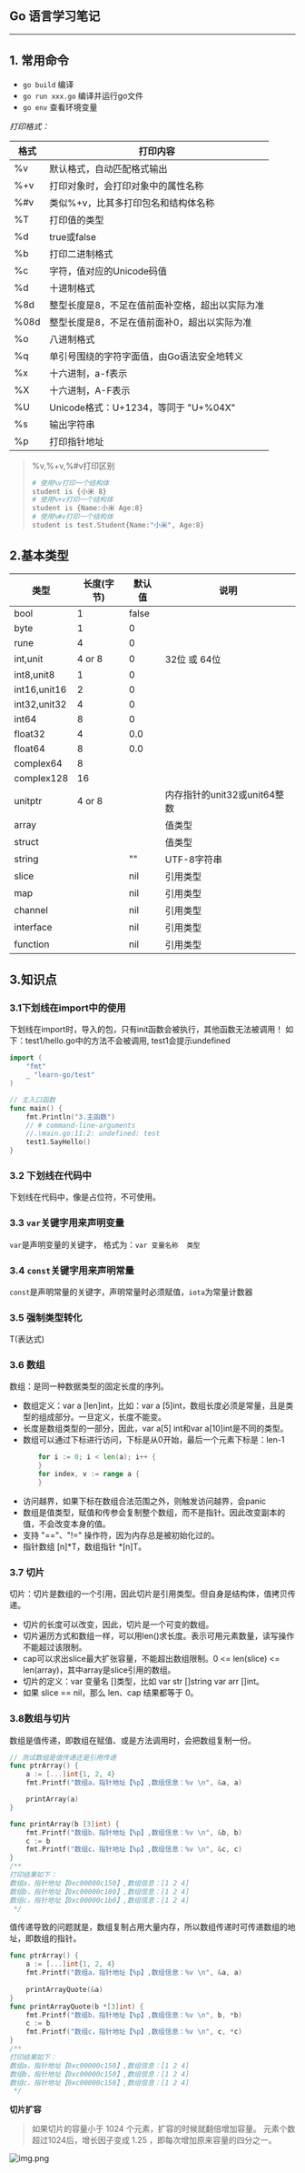 ## Go 语言学习笔记

---
## 1. 常用命令

- `go build` 编译
- `go run xxx.go` 编译并运行go文件
- `go env` 查看环境变量

*打印格式：*

| 格式   | 打印内容                          |
|------|-------------------------------|
| %v   | 默认格式，自动匹配格式输出                 |
| %+v  | 打印对象时，会打印对象中的属性名称             |
| %#v  | 类似%+v，比其多打印包名和结构体名称           |
| %T   | 打印值的类型                        |
| %d   | true或false                    |
| %b   | 打印二进制格式                       |
| %c   | 字符，值对应的Unicode码值              |
| %d   | 十进制格式                         |
| %8d  | 整型长度是8，不足在值前面补空格，超出以实际为准      |
| %08d | 整型长度是8，不足在值前面补0，超出以实际为准       |
| %o   | 八进制格式                         |
| %q   | 单引号围绕的字符字面值，由Go语法安全地转义        |
| %x   | 十六进制，a-f表示                    |
| %X   | 十六进制，A-F表示                    |
| %U   | Unicode格式：U+1234，等同于 "U+%04X" |
| %s   | 输出字符串                         |
| %p   | 打印指针地址                        |

> %v,%+v,%#v打印区别
> ```bash
> # 使用%v打印一个结构体
> student is {小米 8}
> # 使用%+v打印一个结构体
> student is {Name:小米 Age:8}
> # 使用%#v打印一个结构体
> student is test.Student{Name:"小米", Age:8}
> ```

## 2.基本类型

| 类型 | 长度(字节) | 默认值 | 说明   |
|---- |--------|-----|------|
|bool | 1      | false |
|byte | 1      | 0 |
|rune | 4      | 0 |
|int,unit| 4 or 8 | 0 | 32位 或 64位|
|int8,unit8| 1 | 0 | |
|int16,unit16| 2 | 0 | |
|int32,unit32| 4 | 0 | |
|int64| 8 | 0 | |
|float32| 4 | 0.0 | |
|float64| 8 | 0.0 | |
|complex64|8| | |
|complex128| 16 | |
|unitptr|4 or 8| |内存指针的unit32或unit64整数|
|array| | |值类型 |
|struct| | |值类型|
|string| |""|UTF-8字符串|
|slice| |nil |引用类型|
|map| |nil|引用类型|
|channel| | nil|引用类型|
|interface| |nil|引用类型|
|function| |nil|引用类型|

## 3.知识点

### 3.1下划线在import中的使用

下划线在import时，导入的包，只有init函数会被执行，其他函数无法被调用！
如下：test1/hello.go中的方法不会被调用, test1会提示undefined
```go
import (
	"fmt"
	_ "learn-go/test" 
)

// 主入口函数
func main() {
    fmt.Println("3.主函数")
    // # command-line-arguments
    //.\main.go:11:2: undefined: test
    test1.SayHello()
}
```

### 3.2 下划线在代码中

下划线在代码中，像是占位符，不可使用。

### 3.3 `var`关键字用来声明变量

`var`是声明变量的关键字，
格式为：`var 变量名称  类型`

### 3.4 `const`关键字用来声明常量
`const`是声明常量的关键字，声明常量时必须赋值，`iota`为常量计数器

### 3.5 强制类型转化

T(表达式)

### 3.6 数组
数组：是同一种数据类型的固定长度的序列。
- 数组定义：var a [len]int，比如：var a [5]int，数组长度必须是常量，且是类型的组成部分。一旦定义，长度不能变。
- 长度是数组类型的一部分，因此，var a[5] int和var a[10]int是不同的类型。
- 数组可以通过下标进行访问，下标是从0开始，最后一个元素下标是：len-1

```go
       for i := 0; i < len(a); i++ {
       }
       for index, v := range a {
       }
```

- 访问越界，如果下标在数组合法范围之外，则触发访问越界，会panic
- 数组是值类型，赋值和传参会复制整个数组，而不是指针。因此改变副本的值，不会改变本身的值。
- 支持 "=="、"!=" 操作符，因为内存总是被初始化过的。
- 指针数组 [n]*T，数组指针 *[n]T。

### 3.7 切片
切片：切片是数组的一个引用，因此切片是引用类型。但自身是结构体，值拷贝传递。
- 切片的长度可以改变，因此，切片是一个可变的数组。
- 切片遍历方式和数组一样，可以用len()求长度。表示可用元素数量，读写操作不能超过该限制。
- cap可以求出slice最大扩张容量，不能超出数组限制。0 <= len(slice) <= len(array)，其中array是slice引用的数组。
- 切片的定义：var 变量名 []类型，比如 var str []string  var arr []int。
- 如果 slice == nil，那么 len、cap 结果都等于 0。

### 3.8数组与切片

数组是值传递，即数组在赋值、或是方法调用时，会把数组复制一份。
```go
// 测试数组是值传递还是引用传递
func ptrArray() {
	a := [...]int{1, 2, 4}
	fmt.Printf("数组a，指针地址【%p】,数组信息：%v \n", &a, a)

	printArray(a)
}

func printArray(b [3]int) {
	fmt.Printf("数组b，指针地址【%p】,数组信息：%v \n", &b, b)
	c := b
	fmt.Printf("数组c，指针地址【%p】,数组信息：%v \n", &c, c)
}
/**
打印结果如下：
数组a，指针地址【0xc00000c150】,数组信息：[1 2 4]
数组b，指针地址【0xc00000c180】,数组信息：[1 2 4]
数组c，指针地址【0xc00000c1b0】,数组信息：[1 2 4]
 */
```
值传递导致的问题就是，数组复制占用大量内存，所以数组传递时可传递数组的地址，即数组的指针。
```go
func ptrArray() {
	a := [...]int{1, 2, 4}
	fmt.Printf("数组a，指针地址【%p】,数组信息：%v \n", &a, a)
	
	printArrayQuote(&a)
}
func printArrayQuote(b *[3]int) {
	fmt.Printf("数组b，指针地址【%p】,数组信息：%v \n", b, *b)
	c := b
	fmt.Printf("数组c，指针地址【%p】,数组信息：%v \n", c, *c)
}
/**
打印结果如下：
数组a，指针地址【0xc00000c150】,数组信息：[1 2 4]
数组b，指针地址【0xc00000c150】,数组信息：[1 2 4]
数组c，指针地址【0xc00000c150】,数组信息：[1 2 4]
 */
```

**切片扩容**
> 如果切片的容量小于 1024 个元素，扩容的时候就翻倍增加容量。
元素个数超过1024后，增长因子变成 1.25 ，即每次增加原来容量的四分之一。

![img.png](img.png)

